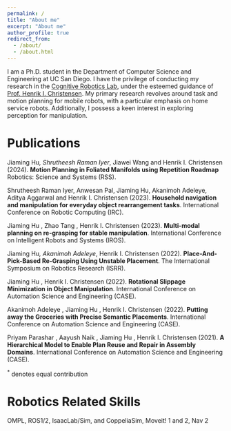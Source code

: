 ```yaml
---
permalink: /
title: "About me"
excerpt: "About me"
author_profile: true
redirect_from: 
  - /about/
  - /about.html
---
```


I am a Ph.D. student in the Department of Computer Science and Engineering at UC San Diego. I have the privilege of conducting my research in the [Cognitive Robotics Lab](https://www.cogrob.org/), under the esteemed guidance of [Prof. Henrik I. Christensen](https://www.hichristensen.com/). My primary research revolves around task and motion planning for mobile robots, with a particular emphasis on home service robots. Additionally, I possess a keen interest in exploring perception for manipulation.


Publications
======

Jiaming Hu<sup>*</sup>, Shrutheesh Raman Iyer<sup>*</sup>, Jiawei Wang and Henrik I. Christensen (2024). <b>Motion Planning in Foliated Manifolds using Repetition Roadmap</b> Robotics: Science and Systems (RSS).

Shrutheesh Raman Iyer, Anwesan Pal, Jiaming Hu, Akanimoh Adeleye, Aditya Aggarwal and Henrik I. Christensen (2023). <b>Household navigation and manipulation for everyday object rearrangement tasks</b>. International Conference on Robotic Computing (IRC).

Jiaming Hu , Zhao Tang , Henrik I. Christensen (2023). <b>Multi-modal planning on re-grasping for stable manipulation</b>. International Conference on Intelligent Robots and Systems (IROS).

Jiaming Hu<sup>*</sup>, Akanimoh Adeleye<sup>*</sup>, Henrik I. Christensen (2022). <b>Place-And-Pick-Based Re-Grasping Using Unstable Placement</b>. The International Symposium on Robotics Research (ISRR).

Jiaming Hu , Henrik I. Christensen (2022). <b>Rotational Slippage Minimization in Object Manipulation</b>. International Conference on Automation Science and Engineering (CASE).

Akanimoh Adeleye , Jiaming Hu , Henrik I. Christensen (2022). <b>Putting away the Groceries with Precise Semantic Placements</b>. International Conference on Automation Science and Engineering (CASE).

Priyam Parashar , Aayush Naik , Jiaming Hu , Henrik I. Christensen (2021). <b>A Hierarchical Model to Enable Plan Reuse and Repair in Assembly Domains</b>. International Conference on Automation Science and Engineering (CASE).

<sup>*</sup> denotes equal contribution

Robotics Related Skills
======
OMPL, ROS1/2, IsaacLab/Sim, and CoppeliaSim, Moveit! 1 and 2, Nav 2